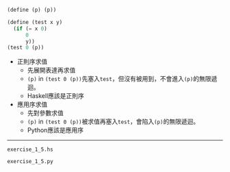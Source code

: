 ```scheme
(define (p) (p))

(define (test x y)
  (if (= x 0)
      0
      y))
(test 0 (p))
```

* 正則序求值
    * 先展開表達再求值
    * `(p)` in `(test 0 (p))`先塞入`test`，但沒有被用到，不會進入`(p)`的無限遞迴。
    * Haskell應該是正則序
* 應用序求值
    * 先對參數求值
    * `(p)` in `(test 0 (p))`被求值再塞入`test`，會陷入`(p)`的無限遞迴。
    * Python應該是應用序

----

```include haskell
exercise_1_5.hs
```

```include python
exercise_1_5.py
```
